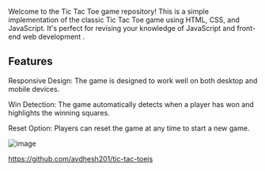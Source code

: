 Welcome to the Tic Tac Toe game repository! This is a simple implementation of the classic Tic Tac Toe game using HTML, CSS, and JavaScript. It's perfect for revising your knowledge of JavaScript and front-end web development .

Features
--------------------------------------------------------------------------------------
Responsive Design: The game is designed to work well on both desktop and mobile devices.

Win Detection: The game automatically detects when a player has won and highlights the winning squares.

Reset Option: Players can reset the game at any time to start a new game.


![image](https://github.com/avdhesh201/QuickTech-mini-projects/assets/79453110/b26e55a9-b00d-47b7-ad70-9a73b762a267)

https://github.com/avdhesh201/tic-tac-toejs
